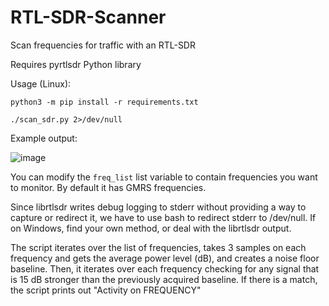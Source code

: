 # RTL-SDR-Scanner
Scan frequencies for traffic with an RTL-SDR

Requires pyrtlsdr Python library

Usage (Linux):
```
python3 -m pip install -r requirements.txt
```


```
./scan_sdr.py 2>/dev/null 
```

Example output:


![image](https://github.com/gwillgues/RTL-SDR-Scanner/assets/96144967/dc9bfb5f-d5b3-4b9e-b636-79e8688e6c88)




You can modify the ```freq_list``` list variable to contain frequencies you want to monitor. By default it has GMRS frequencies.

Since librtlsdr writes debug logging to stderr without providing a way to capture or redirect it, we have to use bash to redirect stderr to /dev/null. If on Windows, find your own method, or deal with the librtlsdr output. 

The script iterates over the list of frequencies, takes 3 samples on each frequency and gets the average power level (dB), and creates a noise floor baseline. Then, it iterates over each frequency checking for any signal that is 15 dB stronger than the previously acquired baseline. If there is a match, the script prints out "Activity on FREQUENCY"


